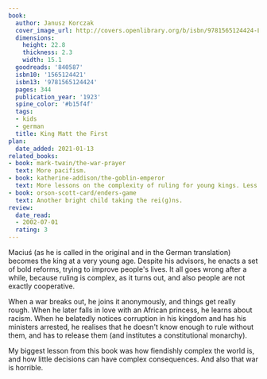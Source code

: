 ```yaml
---
book:
  author: Janusz Korczak
  cover_image_url: http://covers.openlibrary.org/b/isbn/9781565124424-L.jpg
  dimensions:
    height: 22.8
    thickness: 2.3
    width: 15.1
  goodreads: '840587'
  isbn10: '1565124421'
  isbn13: '9781565124424'
  pages: 344
  publication_year: '1923'
  spine_color: '#b15f4f'
  tags:
  - kids
  - german
  title: King Matt the First
plan:
  date_added: 2021-01-13
related_books:
- book: mark-twain/the-war-prayer
  text: More pacifism.
- book: katherine-addison/the-goblin-emperor
  text: More lessons on the complexity of ruling for young kings. Less bleak, though.
- book: orson-scott-card/enders-game
  text: Another bright child taking the rei(g)ns.
review:
  date_read:
  - 2002-07-01
  rating: 3
---
```


Maciuś (as he is called in the original and in the German translation) becomes the king at a very young age. Despite his
advisors, he enacts a set of bold reforms, trying to improve people's lives. It all goes wrong after a while, because
ruling is complex, as it turns out, and also people are not exactly cooperative.

When a war breaks out, he joins it anonymously, and things get really rough. When he later falls in love with an African
princess, he learns about racism. When he belatedly notices corruption in his kingdom and has his ministers arrested, he
realises that he doesn't know enough to rule without them, and has to release them (and institutes a constitutional
monarchy).

My biggest lesson from this book was how fiendishly complex the world is, and how little decisions can have complex
consequences. And also that war is horrible.
